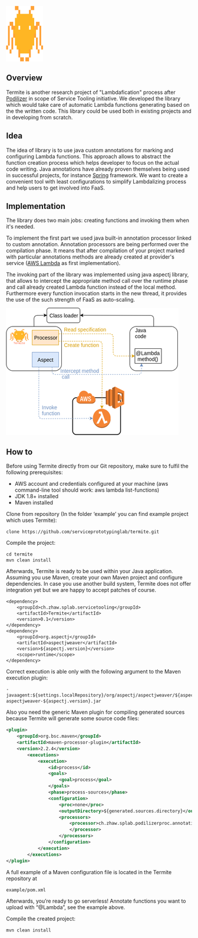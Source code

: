 
<img src="/Documentation/logo/v0_5_0.png" width="100" height="150">

## Overview
Termite is another research project of "Lambdafication" process after
 [Podilizer](https://github.com/serviceprototypinglab/podilizer) in scope of Service Tooling initiative.
 We developed the library which would take care of automatic Lambda functions generating based on the the written
 code. This library could be used both in existing projects and in developing from scratch.

## Idea
The idea of library is to use java custom annotations for marking and configuring Lambda functions.
This approach allows to abstract the function creation process which helps developer to focus on the
actual code writing. Java annotations have already proven themselves being used in successful projects,
for instance [Spring](https://spring.io/) framework.
 We want to create a convenient tool with least configurations to simplify Lambdalizing process and help users
 to get involved into FaaS.

## Implementation

The library does two main jobs: creating functions and invoking them when it's needed.

To implement the first part we used java built-in annotation processor linked to custom annotation. Annotation
processors are being performed over the compilation phase. It means that after compilation of your project marked
with particular annotations methods are already created at provider's service
([AWS Lambda](https://aws.amazon.com/lambda/) as first implementation).

The invoking part of the library was implemented using java aspectj library, that allows to intercept the
appropriate method call over the runtime phase and call already created Lambda function instead of the local method.
Furthermore every function invocation starts in the new thread, it provides the use of the such strength of FaaS as
auto-scaling.

![Structure diagram](/Documentation/diagrams/Termite_structure_simple.png?raw=true "structure")

## How to

Before using Termite directly from our Git repository, make sure to fulfil the following prerequisites:

* AWS account and credentials configured at your machine (aws command-line tool should work: aws lambda list-functions)
* JDK 1.8+ installed
* Maven installed

Clone from repository (In the folder ‘example’ you can find example project which uses Termite):
```
clone https://github.com/serviceprototypinglab/termite.git
```
Compile the project:
```
cd termite
mvn clean install
```
Afterwards, Termite is ready to be used within your Java application. Assuming you use Maven, create your own Maven project and configure dependencies. In case you use another build system, Termite does not offer integration yet but we are happy to accept patches of course.
```
<dependency>
    <groupId>ch.zhaw.splab.servicetooling</groupId>
    <artifactId>Termite</artifactId>
    <version>0.1</version>
</dependency>
<dependency>
    <groupId>org.aspectj</groupId>
    <artifactId>aspectjweaver</artifactId>
    <version>${aspectj.version}</version>
    <scope>runtime</scope>
</dependency>
```
Correct execution is able only with the following argument to the Maven execution plugin:
```
-javaagent:${settings.localRepository}/org/aspectj/aspectjweaver/${aspectj.version}/
aspectjweaver-${aspectj.version}.jar
```
Also you need the generic Maven plugin for compiling generated sources because Termite will generate some source code files:
```xml
<plugin>
    <groupId>org.bsc.maven</groupId>
    <artifactId>maven-processor-plugin</artifactId>
    <version>2.2.4</version>
        <executions>
            <execution>
                <id>process</id>
                <goals>
                    <goal>process</goal>
                </goals>
                <phase>process-sources</phase>
                <configuration>
                    <proc>none</proc>
                    <outputDirectory>${generated.sources.directory}</outputDirectory>
                    <processors>
                        <processor>ch.zhaw.splab.podilizerproc.annotations.LambdaProcessor
                        </processor>
                    </processors>
                </configuration>
            </execution>
        </executions>
</plugin>
```
A full example of a Maven configuration file is located in the Termite repository at
```
example/pom.xml
```
Afterwards, you’re ready to go serverless! Annotate functions you want to upload with “@Lambda”, see the example above.

Compile the created project:
```
mvn clean install
```

